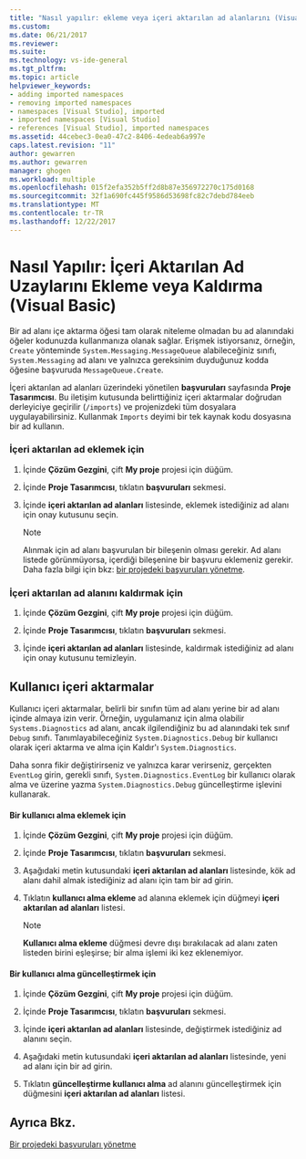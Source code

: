 ```yaml
---
title: "Nasıl yapılır: ekleme veya içeri aktarılan ad alanlarını (Visual Basic) kaldırma | Microsoft Docs"
ms.custom: 
ms.date: 06/21/2017
ms.reviewer: 
ms.suite: 
ms.technology: vs-ide-general
ms.tgt_pltfrm: 
ms.topic: article
helpviewer_keywords:
- adding imported namespaces
- removing imported namespaces
- namespaces [Visual Studio], imported
- imported namespaces [Visual Studio]
- references [Visual Studio], imported namespaces
ms.assetid: 44cebec3-0ea0-47c2-8406-4edeab6a997e
caps.latest.revision: "11"
author: gewarren
ms.author: gewarren
manager: ghogen
ms.workload: multiple
ms.openlocfilehash: 015f2efa352b5ff2d8b87e356972270c175d0168
ms.sourcegitcommit: 32f1a690fc445f9586d53698fc82c7debd784eeb
ms.translationtype: MT
ms.contentlocale: tr-TR
ms.lasthandoff: 12/22/2017
---
```

# <a name="how-to-add-or-remove-imported-namespaces-visual-basic"></a>Nasıl Yapılır: İçeri Aktarılan Ad Uzaylarını Ekleme veya Kaldırma (Visual Basic)
Bir ad alanı içe aktarma öğesi tam olarak niteleme olmadan bu ad alanındaki öğeler kodunuzda kullanmanıza olanak sağlar. Erişmek istiyorsanız, örneğin, `Create` yönteminde `System.Messaging.MessageQueue` alabileceğiniz sınıfı, `System.Messaging` ad alanı ve yalnızca gereksinim duyduğunuz kodda öğesine başvuruda `MessageQueue.Create`.  

 İçeri aktarılan ad alanları üzerindeki yönetilen **başvuruları** sayfasında **Proje Tasarımcısı**. Bu iletişim kutusunda belirttiğiniz içeri aktarmalar doğrudan derleyiciye geçirilir (`/imports`) ve projenizdeki tüm dosyalara uygulayabilirsiniz. Kullanmak `Imports` deyimi bir tek kaynak kodu dosyasına bir ad kullanın.  

### <a name="to-add-an-imported-namespace"></a>İçeri aktarılan ad eklemek için  

1.  İçinde **Çözüm Gezgini**, çift **My proje** projesi için düğüm.  

2.  İçinde **Proje Tasarımcısı**, tıklatın **başvuruları** sekmesi.  

3.  İçinde **içeri aktarılan ad alanları** listesinde, eklemek istediğiniz ad alanı için onay kutusunu seçin.  

    > [!NOTE]
    >  Alınmak için ad alanı başvurulan bir bileşenin olması gerekir. Ad alanı listede görünmüyorsa, içerdiği bileşenine bir başvuru eklemeniz gerekir. Daha fazla bilgi için bkz: [bir projedeki başvuruları yönetme](managing-references-in-a-project.md).  
  
### <a name="to-remove-an-imported-namespace"></a>İçeri aktarılan ad alanını kaldırmak için  

1.  İçinde **Çözüm Gezgini**, çift **My proje** projesi için düğüm.  

2.  İçinde **Proje Tasarımcısı**, tıklatın **başvuruları** sekmesi.  

3.  İçinde **içeri aktarılan ad alanları** listesinde, kaldırmak istediğiniz ad alanı için onay kutusunu temizleyin.  

## <a name="user-imports"></a>Kullanıcı içeri aktarmalar  
 Kullanıcı içeri aktarmalar, belirli bir sınıfın tüm ad alanı yerine bir ad alanı içinde almaya izin verir. Örneğin, uygulamanız için alma olabilir `Systems.Diagnostics` ad alanı, ancak ilgilendiğiniz bu ad alanındaki tek sınıf `Debug` sınıfı. Tanımlayabileceğiniz `System.Diagnostics.Debug` bir kullanıcı olarak içeri aktarma ve alma için Kaldır'ı `System.Diagnostics`.  

 Daha sonra fikir değiştirirseniz ve yalnızca karar verirseniz, gerçekten `EventLog` girin, gerekli sınıfı, `System.Diagnostics.EventLog` bir kullanıcı olarak alma ve üzerine yazma `System.Diagnostics.Debug` güncelleştirme işlevini kullanarak.  

#### <a name="to-add-a-user-import"></a>Bir kullanıcı alma eklemek için  

1.  İçinde **Çözüm Gezgini**, çift **My proje** projesi için düğüm.  

2.  İçinde **Proje Tasarımcısı**, tıklatın **başvuruları** sekmesi.  

3.  Aşağıdaki metin kutusundaki **içeri aktarılan ad alanları** listesinde, kök ad alanı dahil almak istediğiniz ad alanı için tam bir ad girin.  

4.  Tıklatın **kullanıcı alma ekleme** ad alanına eklemek için düğmeyi **içeri aktarılan ad alanları** listesi.  

    > [!NOTE]
    >  **Kullanıcı alma ekleme** düğmesi devre dışı bırakılacak ad alanı zaten listeden birini eşleşirse; bir alma işlemi iki kez eklenemiyor.  

#### <a name="to-update-a-user-import"></a>Bir kullanıcı alma güncelleştirmek için  

1.  İçinde **Çözüm Gezgini**, çift **My proje** projesi için düğüm.  

2.  İçinde **Proje Tasarımcısı**, tıklatın **başvuruları** sekmesi.  

3.  İçinde **içeri aktarılan ad alanları** listesinde, değiştirmek istediğiniz ad alanını seçin.  

4.  Aşağıdaki metin kutusundaki **içeri aktarılan ad alanları** listesinde, yeni ad alanı için bir ad girin.  

5.  Tıklatın **güncelleştirme kullanıcı alma** ad alanını güncelleştirmek için düğmesini **içeri aktarılan ad alanları** listesi.  

## <a name="see-also"></a>Ayrıca Bkz.  
 [Bir projedeki başvuruları yönetme](../ide/managing-references-in-a-project.md)
